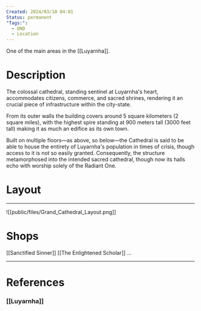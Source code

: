 ```yaml
---
Created: 2024/03/10 04:01
Status: permanent
"Tags:":
  - DND
  - Location
---
```

One of the main areas in the [[Luyarnha]].

# Description

The colossal cathedral, standing sentinel at Luyarnha's heart, accommodates citizens, commerce, and sacred shrines, rendering it an crucial piece of infrastructure within the city-state. 

From its outer walls the building covers around 5 square kilometers (2 square miles), with the highest spire standing at 900 meters tall (3000 feet tall) making it as much an edifice as its own town. 

Built on multiple floors—as above, so below—the Cathedral is said to be able to house the entirety of Luyarnha's population in times of crisis, though access to it is not so easily granted. Consequently, the structure metamorphosed into the intended sacred cathedral, though now its halls echo with worship solely of the Radiant One.

# Layout
---
![[public/files/Grand_Cathedral_Layout.png]]

# Shops
[[Sanctified Sinner]]
[[The Enlightened Scholar]]
...

---
# References
### [[Luyarnha]]